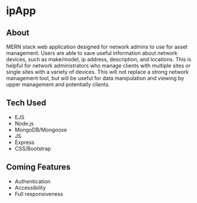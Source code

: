 # ipApp

## About

MERN stack web application designed for network admins to use for asset management. Users are able to save useful information about network devices, such as make/model, ip address, description, and locations. This is helpful for network administrators who manage clients with multiple sites or single sites with a variety of devices. This will not replace a strong network management tool, but will be useful for data manipulation and viewing by upper management and potentially clients.

## Tech Used

- EJS
- Node.js
- MongoDB/Mongoose
- JS
- Express
- CSS/Bootstrap

## Coming Features

- Authentication
- Accessibility
- Full responsiveness
